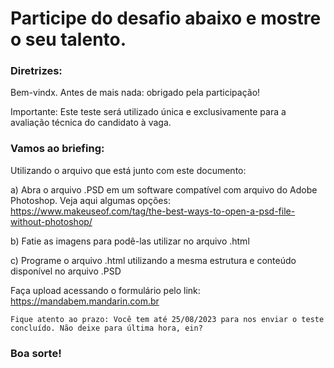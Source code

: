 # Participe do desafio abaixo e mostre o seu talento.

### Diretrizes:

Bem-vindx.
Antes de mais nada: obrigado pela participação! 

Importante: Este teste será utilizado única e exclusivamente para a avaliação técnica do candidato à vaga.

### Vamos ao briefing:

Utilizando o arquivo que está junto com este documento:

a) Abra o arquivo .PSD em um software compatível com arquivo do Adobe Photoshop. Veja aqui algumas opções: https://www.makeuseof.com/tag/the-best-ways-to-open-a-psd-file-without-photoshop/

b) Fatie as imagens para podê-las utilizar no arquivo .html

c) Programe o arquivo .html utilizando a mesma estrutura e conteúdo disponível no arquivo .PSD

Faça upload acessando o formulário pelo link: https://mandabem.mandarin.com.br

`Fique atento ao prazo: Você tem até 25/08/2023 para nos enviar o teste concluído. Não deixe para última hora, ein?`

### **Boa sorte!**
